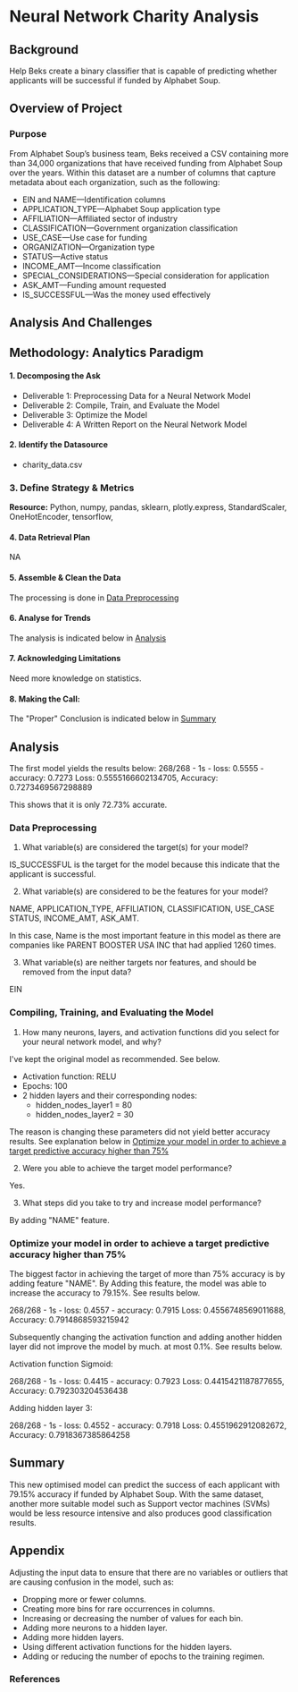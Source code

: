 # Neural Network Charity Analysis

## Background

Help Beks create a binary classifier that is capable of predicting whether applicants will be successful if funded by Alphabet Soup.

## Overview of Project

### Purpose

From Alphabet Soup’s business team, Beks received a CSV containing more than 34,000 organizations that have received funding from Alphabet Soup over the years. Within this dataset are a number of columns that capture metadata about each organization, such as the following:

* EIN and NAME—Identification columns
* APPLICATION_TYPE—Alphabet Soup application type
* AFFILIATION—Affiliated sector of industry
* CLASSIFICATION—Government organization classification
* USE_CASE—Use case for funding
* ORGANIZATION—Organization type
* STATUS—Active status
* INCOME_AMT—Income classification
* SPECIAL_CONSIDERATIONS—Special consideration for application
* ASK_AMT—Funding amount requested
* IS_SUCCESSFUL—Was the money used effectively

## Analysis And Challenges

## Methodology: Analytics Paradigm

#### 1. Decomposing the Ask
* Deliverable 1: Preprocessing Data for a Neural Network Model
* Deliverable 2: Compile, Train, and Evaluate the Model
* Deliverable 3: Optimize the Model
* Deliverable 4: A Written Report on the Neural Network Model

#### 2. Identify the Datasource
* charity_data.csv

### 3. Define Strategy & Metrics
**Resource:** Python, numpy, pandas, sklearn, plotly.express, StandardScaler, OneHotEncoder, tensorflow,

#### 4. Data Retrieval Plan
NA

#### 5. Assemble & Clean the Data
The processing is done in [Data Preprocessing](#data-preprocessing)

#### 6. Analyse for Trends

The analysis is indicated below in [Analysis](#analysis)

#### 7. Acknowledging Limitations
Need more knowledge on statistics.

#### 8. Making the Call:
The "Proper" Conclusion is indicated below in [Summary](#summary)

## Analysis

The first model yields the results below:
268/268 - 1s - loss: 0.5555 - accuracy: 0.7273
Loss: 0.5555166602134705, Accuracy: 0.7273469567298889

This shows that it is only 72.73% accurate.

### Data Preprocessing
1. What variable(s) are considered the target(s) for your model?

IS_SUCCESSFUL is the target for the model because this indicate that the applicant is successful.

2. What variable(s) are considered to be the features for your model?

NAME, APPLICATION_TYPE, AFFILIATION, CLASSIFICATION, USE_CASE	STATUS, INCOME_AMT, ASK_AMT.

In this case, Name is the most important feature in this model as there are companies like PARENT BOOSTER USA INC that had applied 1260 times.

3. What variable(s) are neither targets nor features, and should be removed from the input data?

EIN

### Compiling, Training, and Evaluating the Model

1. How many neurons, layers, and activation functions did you select for your neural network model, and why?

I've kept the original model as recommended. See below.
* Activation function: RELU
* Epochs: 100
* 2 hidden layers and their corresponding nodes:
  * hidden_nodes_layer1 = 80
  * hidden_nodes_layer2 = 30

The reason is changing these parameters did not yield better accuracy results. See explanation below in [Optimize your model in order to achieve a target predictive accuracy higher than 75%](#optimize-your-model-in-order-to-achieve-a-target-predictive-accuracy-higher-than-75)

2. Were you able to achieve the target model performance?

Yes.

3. What steps did you take to try and increase model performance?

By adding "NAME" feature.

### Optimize your model in order to achieve a target predictive accuracy higher than 75%

The biggest factor in achieving the target of more than 75% accuracy is by adding feature "NAME". By Adding this feature, the model was able to increase the accuracy to 79.15%. See results below.

268/268 - 1s - loss: 0.4557 - accuracy: 0.7915
Loss: 0.4556748569011688, Accuracy: 0.7914868593215942

Subsequently changing the activation function and adding another hidden layer did not improve the model by much. at most 0.1%. See results below.

Activation function Sigmoid:

268/268 - 1s - loss: 0.4415 - accuracy: 0.7923
Loss: 0.4415421187877655, Accuracy: 0.792303204536438

Adding hidden layer 3:

268/268 - 1s - loss: 0.4552 - accuracy: 0.7918
Loss: 0.4551962912082672, Accuracy: 0.7918367385864258

## Summary

This new optimised model can predict the success of each applicant with 79.15% accuracy if funded by Alphabet Soup.
With the same dataset, another more suitable model such as Support vector machines (SVMs) would be less resource intensive and also produces good classification results.  

## Appendix

Adjusting the input data to ensure that there are no variables or outliers that are causing confusion in the model, such as:
* Dropping more or fewer columns.
* Creating more bins for rare occurrences in columns.
* Increasing or decreasing the number of values for each bin.
* Adding more neurons to a hidden layer.
* Adding more hidden layers.
* Using different activation functions for the hidden layers.
* Adding or reducing the number of epochs to the training regimen.


### References
